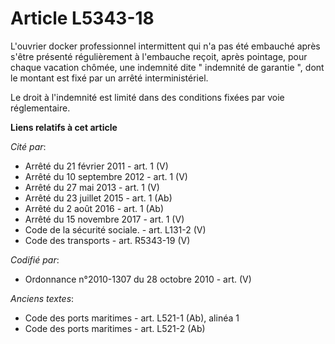 # Article L5343-18

L'ouvrier docker professionnel intermittent qui n'a pas été embauché après s'être présenté régulièrement à l'embauche reçoit,
après pointage, pour chaque vacation chômée, une indemnité dite " indemnité de garantie ", dont le montant est fixé par un
arrêté interministériel. 

Le droit à l'indemnité est limité dans des conditions fixées par voie réglementaire.

**Liens relatifs à cet article**

_Cité par_:

  - Arrêté du 21 février 2011 - art. 1 (V)
  - Arrêté du 10 septembre 2012 - art. 1 (V)
  - Arrêté du 27 mai 2013 - art. 1 (V)
  - Arrêté du 23 juillet 2015 - art. 1 (Ab)
  - Arrêté du 2 août 2016 - art. 1 (Ab)
  - Arrêté du 15 novembre 2017 - art. 1 (V)
  - Code de la sécurité sociale. - art. L131-2 (V)
  - Code des transports - art. R5343-19 (V)

_Codifié par_:

  - Ordonnance n°2010-1307 du 28 octobre 2010 - art. (V)

_Anciens textes_:

  - Code des ports maritimes - art. L521-1 (Ab), alinéa 1
  - Code des ports maritimes - art. L521-2 (Ab)
